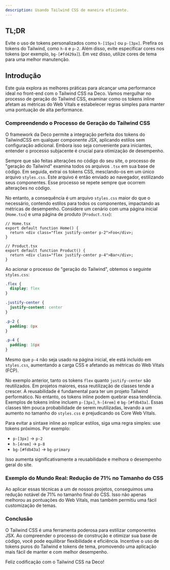 ```yaml
---
description: Usando Tailwind CSS de maneira eficiente.
---
```


## TL;DR

Evite o uso de tokens personalizados como `h-[15px]` ou `p-[3px]`. Prefira os tokens do Tailwind, como `h-8` e `p-2`. Além disso, evite especificar cores nos tokens (por exemplo, `bg-[#fd429a]`). Em vez disso, utilize cores de tema para uma melhor manutenção.

## Introdução

Este guia explora as melhores práticas para alcançar uma performance ideal no front-end com o Tailwind CSS na Deco. Vamos mergulhar no processo de geração do Tailwind CSS, examinar como os tokens inline afetam as métricas do Web Vitals e estabelecer regras simples para manter uma pontuação de alta performance.

### Compreendendo o Processo de Geração do Tailwind CSS

O framework da Deco permite a integração perfeita dos tokens do TailwindCSS em qualquer componente JSX, aplicando estilos sem configuração adicional. Embora isso seja conveniente para iniciantes, entender o processo subjacente é crucial para otimização de desempenho.

Sempre que são feitas alterações no código do seu site, o processo de "geração do Tailwind" examina todos os arquivos `.tsx` em sua base de código. Em seguida, extrai os tokens CSS, mesclando-os em um único arquivo `styles.css`. Este arquivo é então enviado ao navegador, estilizando seus componentes. Esse processo se repete sempre que ocorrem alterações no código.

No entanto, a consequência é um arquivo `styles.css` maior do que o necessário, contendo estilos para todos os componentes, impactando as métricas de desempenho. Considere um cenário com uma página inicial (`Home.tsx`) e uma página de produto (`Product.tsx`):

```tsx
// Home.tsx
export default function Home() {
  return <div class="flex justify-center p-2">Foo</div>;
}

// Product.tsx
export default function Product() {
  return <div class="flex justify-center p-4">Bar</div>;
}
```

Ao acionar o processo de "geração do Tailwind", obtemos o seguinte `styles.css`:

```css
.flex {
  display: flex
}

.justify-center {
  justify-content: center
}

.p-2 {
  padding: 8px
}

.p-4 {
  padding: 16px
}
```

Mesmo que `p-4` não seja usado na página inicial, ele está incluído em `styles.css`, aumentando a carga CSS e afetando as métricas do Web Vitals (FCP).

No exemplo anterior, tanto os tokens `flex` quanto `justify-center` são reutilizados. Em projetos maiores, essa reutilização de classes tende a crescer. A reusabilidade é fundamental para ter um projeto Tailwind performático. No entanto, os tokens inline podem quebrar essa tendência. Exemplos de tokens inline incluem `p-[3px]`, `h-[4rem]` e `bg-[#fdb43a]`. Essas classes têm pouca probabilidade de serem reutilizadas, levando a um aumento no tamanho do `styles.css` e prejudicando os Core Web Vitals.

Para evitar a sintaxe inline ao replicar estilos, siga uma regra simples: use tokens próximos. Por exemplo:
- `p-[3px]` -> `p-2`
- `h-[4rem]` -> `p-8`
- `bg-[#fdb43a]` -> `bg-primary`

Isso aumenta significativamente a reusabilidade e melhora o desempenho geral do site.

### Exemplo do Mundo Real: Redução de 71% no Tamanho do CSS

Ao aplicar essas técnicas a um de nossos projetos, conseguimos uma redução notável de 71% no tamanho final do CSS. Isso não apenas melhorou as pontuações do Web Vitals, mas também permitiu uma fácil customização de temas.

### Conclusão

O Tailwind CSS é uma ferramenta poderosa para estilizar componentes JSX. Ao compreender o processo de construção e otimizar sua base de código, você pode equilibrar flexibilidade e eficiência. Incentive o uso de tokens puros do Tailwind e tokens de tema, promovendo uma aplicação mais fácil de manter e com melhor desempenho.

Feliz codificação com o Tailwind CSS na Deco!